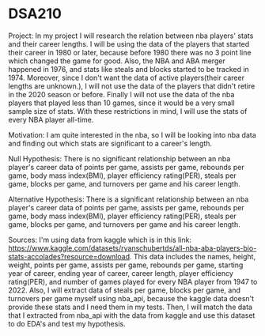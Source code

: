 # DSA210

Project: In my project I will research the relation between nba players' stats and their career lengths. I will be using the data of the players that started their career in 1980 or later, because before 1980 there was no 3 point line which changed the game for good. Also, the NBA and ABA merger happened in 1976, and stats like steals and blocks started to be tracked in 1974. Moreover, since I don't want the data of active players(their career lengths are unknown.), I will not use the data of the players that didn't retire in the 2020 season or before. Finally I will not use the data of the nba players that played less than 10 games, since it would be a very small sample size of stats. With these restrictions in mind, I will use the stats of every NBA player all-time.

Motivation: I am quite interested in the nba, so I will be looking into nba data and finding out which stats are significant to a career's length.

Null Hypothesis: There is no significant relationship between an nba player's career data of points per game, assists per game, rebounds per game, body mass index(BMI), player efficiency rating(PER), steals per game, blocks per game, and turnovers per game and his career length.

Alternative Hypothesis: There is a significant relationship between an nba player's career data of points per game, assists per game, rebounds per game, body mass index(BMI), player efficiency rating(PER), steals per game, blocks per game, and turnovers per game and his career length.

Sources: I'm using data from kaggle which is in this link: https://www.kaggle.com/datasets/ryanschubertds/all-nba-aba-players-bio-stats-accolades?resource=download. This data includes the names, height, weight, points per game, assists per game, rebounds per game, starting year of career, ending year of career, career length, player efficiency rating(PER), and number of games played for every NBA player from 1947 to 2022. Also, I will extract data of steals per game, blocks per game, and turnovers per game myself using nba_api, because the kaggle data doesn't provide these stats and I need them in my tests. Then, I will match the data that I extracted from nba_api with the data from kaggle and use this dataset to do EDA's and test my hypothesis.


